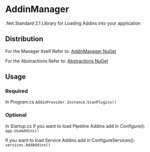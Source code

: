 # AddinManager

.Net Standard 2.1 Library for Loading Addins into your application

## Distribution

For the Manager Itself Refer to: [AddinManager NuGet](https://www.nuget.org/packages/ResaloliPT.AddinManager)

For the Abstractions Refer to: [Abstractions NuGet](https://www.nuget.org/packages/ResaloliPT.AddinManager.Abstractions)

## Usage

### Required

In Program.cs
`AddinProvider.Instance.ScanPlugins()`

### Optional

In Startup.cs
If you want to load Pipeline Addins add in Configure(): `app.UseAddins()`

If you want to load Service Addins add in ConfigureServices(): `services.AddAddins()`
